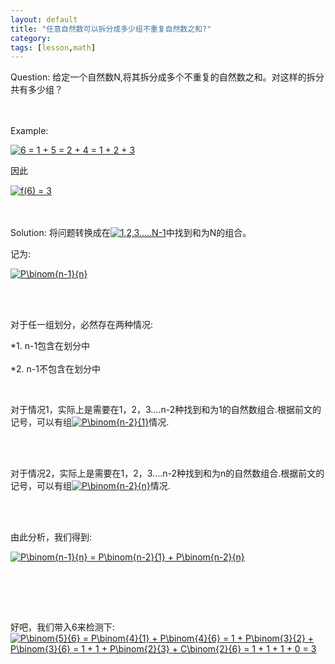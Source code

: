 ```yaml
---
layout: default
title: "任意自然数可以拆分成多少组不重复自然数之和?"
category: 
tags: [lesson,math]
---
```

<div class="dl50">
Question: 给定一个自然数N,将其拆分成多个不重复的自然数之和。对这样的拆分共有多少组？<br/>
<br/><br/>


Example:<br/>
<p>
<a href="http://www.codecogs.com/eqnedit.php?latex=6 = 1 @plus; 5 = 2 @plus; 4 = 1 @plus; 2 @plus; 3" target="_blank"><img src="http://latex.codecogs.com/gif.latex?6 = 1 + 5 = 2 + 4 = 1 + 2 + 3" title="6 = 1 + 5 = 2 + 4 = 1 + 2 + 3" /></a><br/>
</p>
因此
<p>
<a href="http://www.codecogs.com/eqnedit.php?latex=f(6) = 3" target="_blank"><img src="http://latex.codecogs.com/gif.latex?f(6) = 3" title="f(6) = 3" /></a>
<br/></p>
<br/><br/>
Solution: 将问题转换成在<a href="http://www.codecogs.com/eqnedit.php?latex=1,2,3.....N-1" target="_blank"><img src="http://latex.codecogs.com/gif.latex?1,2,3.....N-1" title="1,2,3.....N-1" /></a>中找到和为N的组合。<br/>

记为:<p><a href="http://www.codecogs.com/eqnedit.php?latex=P\binom{n-1}{n}" target="_blank"><img src="http://latex.codecogs.com/gif.latex?P\binom{n-1}{n}" title="P\binom{n-1}{n}" /></a></p>
<br/>
<br/>



对于任一组划分，必然存在两种情况:
<p>
*1. n-1包含在划分中
<br/>
<br/>
*2. n-1不包含在划分中
</p>
<br/>
<p>



对于情况1，实际上是需要在1，2，3....n-2种找到和为1的自然数组合.根据前文的记号，可以有组<a href="http://www.codecogs.com/eqnedit.php?latex=P\binom{n-2}{1}" target="_blank"><img src="http://latex.codecogs.com/gif.latex?P\binom{n-2}{1}" title="P\binom{n-2}{1}" /></a>情况.<br/></p><br/><br/>




<p>
对于情况2，实际上是需要在1，2，3....n-2种找到和为n的自然数组合.根据前文的记号，可以有组<a href="http://www.codecogs.com/eqnedit.php?latex=P\binom{n-2}{n}" target="_blank"><img src="http://latex.codecogs.com/gif.latex?P\binom{n-2}{n}" title="P\binom{n-2}{n}" /></a>情况.<br/></p>
<br/><br/>


由此分析，我们得到:<p><a href="http://www.codecogs.com/eqnedit.php?latex=P\binom{n-1}{n} = P\binom{n-2}{1} @plus; P\binom{n-2}{n}" target="_blank"><img src="http://latex.codecogs.com/gif.latex?P\binom{n-1}{n} = P\binom{n-2}{1} + P\binom{n-2}{n}" title="P\binom{n-1}{n} = P\binom{n-2}{1} + P\binom{n-2}{n}" /></a></p>
<br/><br/>




<br/>
<p>
好吧，我们带入6来检测下:
<a href="http://www.codecogs.com/eqnedit.php?latex=P\binom{5}{6} = P\binom{4}{1} @plus; P\binom{4}{6} = 1 @plus; P\binom{3}{2} @plus; P\binom{3}{6} = 1 @plus; 1 @plus; P\binom{2}{3} @plus; P\binom{2}{6} = 1 @plus; 1 @plus; 1 @plus; 0 = 3" target="_blank"><img src="http://latex.codecogs.com/gif.latex?P\binom{5}{6} = P\binom{4}{1} + P\binom{4}{6} = 1 + P\binom{3}{2} + P\binom{3}{6} = 1 + 1 + P\binom{2}{3} + P\binom{2}{6} = 1 + 1 + 1 + 0 = 3" title="P\binom{5}{6} = P\binom{4}{1} + P\binom{4}{6} = 1 + P\binom{3}{2} + P\binom{3}{6} = 1 + 1 + P\binom{2}{3} + C\binom{2}{6} = 1 + 1 + 1 + 0 = 3" /></a></p>



</div>